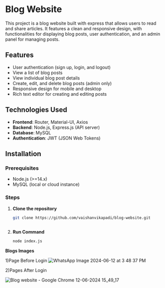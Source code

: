 # Blog Website

This project is a blog website built with express that allows users to read and share articles. It features a clean and responsive design, with functionalities for displaying blog posts, user authentication, and an admin panel for managing posts.

## Features

- User authentication (sign up, login, and logout)
- View a list of blog posts
- View individual blog post details
- Create, edit, and delete blog posts (admin only)
- Responsive design for mobile and desktop
- Rich text editor for creating and editing posts


## Technologies Used

- **Frontend**: Router, Material-UI, Axios
- **Backend**: Node.js, Express.js (API server)
- **Database**: MySQL
- **Authentication**: JWT (JSON Web Tokens)

## Installation

### Prerequisites

- Node.js (>=14.x)
- MySQL (local or cloud instance)

### Steps

1. **Clone the repository**

   ```bash
   git clone https://github.com/vaishanvikapadi/blog-website.git
    
2. **Run Command**
    ```bash
    node index.js

 **Blogs Images**
 
1)Page Before Login
 ![WhatsApp Image 2024-06-12 at 3 48 37 PM](https://github.com/vaishanvikapadi/Blog_website/assets/113630888/45bd2ca7-44cb-441a-9e8a-4498c1ddd590)

 2)Pages After Login
 
![Blog website - Google Chrome 12-06-2024 15_49_17](https://github.com/vaishanvikapadi/Blog_website/assets/113630888/cdf911dd-bac5-4c02-9d0d-efbc35ecf4a2)
